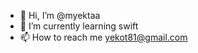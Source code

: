 - 👋 Hi, I’m @myektaa
- 🌱 I’m currently learning swift
- 📫 How to reach me yekot81@gmail.com


<!---
myektaa/myektaa is a ✨ special ✨ repository because its `README.md` (this file) appears on your GitHub profile.
You can click the Preview link to take a look at your changes.
--->
